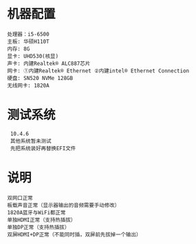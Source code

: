 机器配置  
=
    处理器：i5-6500  
    主板: 华硕H110T  
    内存: 8G  
    显卡: UHD530(核显)  
    声卡: 内建Realtek® ALC887芯片  
    网卡: ①内建Realtek® Ethernet ②内建intel® Ethernet Connection  
    硬盘: SN520 NVMe 128GB  
    无线网卡: 1820A  
   
测试系统
=
     10.4.6
     其他系统暂未测试  
     先把系统装好再替换EFI文件  
   
说明
=
    双网口正常
    板载声音正常（显示器输出的音频需要手动修改）
    1820A蓝牙与WiFi都正常
    单独HDMI正常（支持热插拔）
    单独DP正常（支持热插拔）
    双屏HDMI+DP正常（不能同时插，双屏前先拔掉一个输出）
    
